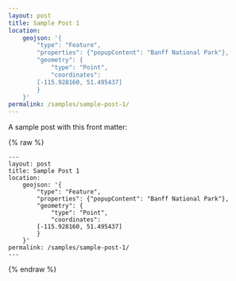 ```yaml
---
layout: post
title: Sample Post 1
location:
    geojson: '{
        "type": "Feature",
        "properties": {"popupContent": "Banff National Park"},
        "geometry": {
            "type": "Point",
            "coordinates":
		[-115.928160, 51.495437]
        }
    }'
permalink: /samples/sample-post-1/
---
```


A sample post with this front matter:

{% raw %}
```
---
layout: post
title: Sample Post 1
location:
    geojson: '{
        "type": "Feature",
        "properties": {"popupContent": "Banff National Park"},
        "geometry": {
            "type": "Point",
            "coordinates":
		[-115.928160, 51.495437]
        }
    }'
permalink: /samples/sample-post-1/
---
```
{% endraw %}
